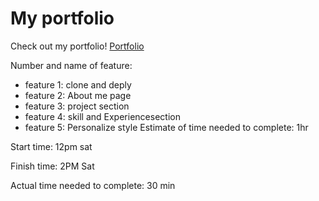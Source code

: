 # My portfolio
Check out my portfolio!
[Portfolio](https://chimerical-lokum-451310.netlify.app/)


Number and name of feature: 
- feature 1: clone and deply
- feature 2: About me page 
- feature 3: project section 
- feature 4: skill and Experiencesection
- feature 5: Personalize style
Estimate of time needed to complete: 1hr

Start time: 12pm sat

Finish time: 2PM Sat

Actual time needed to complete: 30 min
